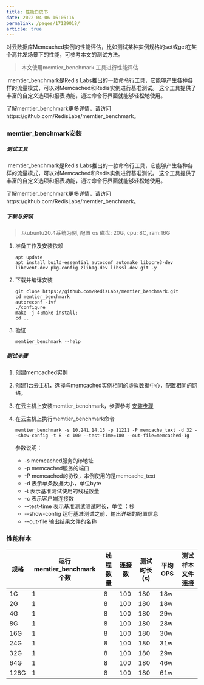 ```yaml
---
title: 性能白皮书
date: 2022-04-06 16:06:16
permalink: /pages/17129018/
article: true
---
```




对云数据库Memcached实例的性能评估，比如测试某种实例规格的set或get在某个高并发场景下的性能，可参考本文的测试方法。

> 本文使用memtier_benchmark 工具进行性能评估

​        memtier_benchmark是Redis Labs推出的一款命令行工具，它能够产生各种各样的流量模式，可以对Memcached和Redis实例进行基准测试。
这个工具提供了丰富的自定义选项和报表功能，通过命令行界面就能够轻松地使用。

了解memtier_benchmark更多详情，请访问https://github.com/RedisLabs/memtier_benchmark。



### memtier_benchmark安装

##### 测试工具

​         memtier_benchmark是Redis Labs推出的一款命令行工具，它能够产生各种各样的流量模式，可以对Memcached和Redis实例进行基准测试。
这个工具提供了丰富的自定义选项和报表功能，通过命令行界面就能够轻松地使用。

了解memtier_benchmark更多详情，请访问https://github.com/RedisLabs/memtier_benchmark。

##### 下载与安装

> 以ubuntu20.4系统为例, 配置 os 磁盘: 20G, cpu: 8C, ram:16G

1. 准备工作及安装依赖

   ```shell
   apt update
   apt install build-essential autoconf automake libpcre3-dev libevent-dev pkg-config zlib1g-dev libssl-dev git -y
   ```

2. 下载并编译安装

   ```shell
   git clone https://github.com/RedisLabs/memtier_benchmark.git
   cd memtier_benchmark
   autoreconf -ivf
   ./configure
   make -j 4;make install;
   cd ..
   ```

3. 验证

   ```shell
   memtier_benchmark --help
   ```

##### 测试步骤

1. 创建memcached实例

2. 创建1台云主机，选择与memcached实例相同的虚拟数据中心，配置相同的网络。

3. 在云主机上安装memtier_benchmark，步骤参考 [安装步骤](#下载与安装)

4. 在云主机上执行memtier_benchmark命令

   ```shell
   memtier_benchmark -s 10.241.14.13 -p 11211 -P memcache_text -d 32 --show-config -t 8 -c 100 --test-time=180 --out-file=memcached-1g
   ```

   参数说明：

   - -s  memcached服务的ip地址
   - -p memcached服务的端口
   - -P memcached的协议，本例使用的是memcache_text
   - -d 表示单条数据大小，单位byte
   - -t 表示基准测试使用的线程数量
   - -c 表示客户端连接数
   - --test-time 表示基准测试测试时长，单位 ：秒
   - --show-config 运行基准测试之前，输出详细的配置信息
   - --out-file 输出结果文件的名称



### 性能样本

| 规格 | 运行memtier_benchmark个数 | 线程数量 | 连接数 | 测试时长(s) | 平均OPS | 测试样本文件连接 |
| ---- | ------------------------- | -------- | ------ | ----------- | ------- | ---------------- |
| 1G   | 1                         | 8        | 100    | 180         | 18w     |                  |
| 2G   | 1                         | 8        | 100    | 180         | 18w     |                  |
| 4G   | 1                         | 8        | 100    | 180         | 29w     |                  |
| 8G   | 1                         | 8        | 100    | 180         | 28w     |                  |
| 16G  | 1                         | 8        | 100    | 180         | 30w     |                  |
| 24G  | 1                         | 8        | 100    | 180         | 31w     |                  |
| 32G  | 1                         | 8        | 100    | 180         | 29w     |                  |
| 64G  | 1                         | 8        | 100    | 180         | 46w     |                  |
| 128G | 1                         | 8        | 100    | 180         | 61w     |                  |

